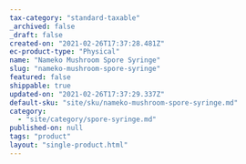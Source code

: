 ```yaml
---
tax-category: "standard-taxable"
_archived: false
_draft: false
created-on: "2021-02-26T17:37:28.481Z"
ec-product-type: "Physical"
name: "Nameko Mushroom Spore Syringe"
slug: "nameko-mushroom-spore-syringe"
featured: false
shippable: true
updated-on: "2021-02-26T17:37:29.337Z"
default-sku: "site/sku/nameko-mushroom-spore-syringe.md"
category:
  - "site/category/spore-syringe.md"
published-on: null
tags: "product"
layout: "single-product.html"
---
```



